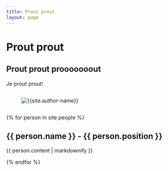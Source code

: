 ```yaml
---
title: Prout prout
layout: page
---
```


# Prout prout 

## Prout prout prooooooout

Je prout prout!

<div class="column is-one-fifth-desktop is-one-fifth-tablet is-one-fifth-fullhd">
    <figure class="image">
        <img class="is-rounded" src="{{site.author-image}}" alt="{{site.author-name}}">
    </figure>
</div>

{% for person in site.people %}
  <h2>{{ person.name }} - {{ person.position }}</h2>
  <p>{{ person.content | markdownify }}</p>
{% endfor %}